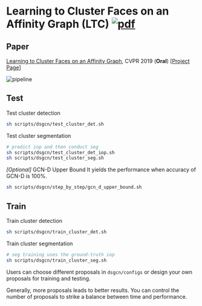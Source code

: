 # Learning to Cluster Faces on an Affinity Graph (LTC) [![pdf](https://img.shields.io/badge/Arxiv-pdf-orange.svg?style=flat)](https://arxiv.org/abs/1904.02749)

## Paper
[Learning to Cluster Faces on an Affinity Graph](https://arxiv.org/abs/1904.02749), CVPR 2019 (**Oral**) [[Project Page](http://yanglei.me/project/ltc)]

![pipeline](http://yanglei.me/project/ltc/imgs/pipeline.png)


## Test

Test cluster detection
```bash
sh scripts/dsgcn/test_cluster_det.sh
```

Test cluster segmentation
```bash
# predict iop and then conduct seg
sh scripts/dsgcn/test_cluster_det_iop.sh
sh scripts/dsgcn/test_cluster_seg.sh
```

*[Optional]* GCN-D Upper Bound
It yields the performance when accuracy of GCN-D is 100%.
```bash
sh scripts/dsgcn/step_by_step/gcn_d_upper_bound.sh
```

## Train

Train cluster detection
```bash
sh scripts/dsgcn/train_cluster_det.sh
```

Train cluster segmentation
```bash
# seg training uses the ground-truth iop
sh scripts/dsgcn/train_cluster_seg.sh
```

Users can choose different proposals in `dsgcn/configs` or design your own proposals for training and testing.

Generally, more proposals leads to better results.
You can control the number of proposals to strike a balance between time and performance.
